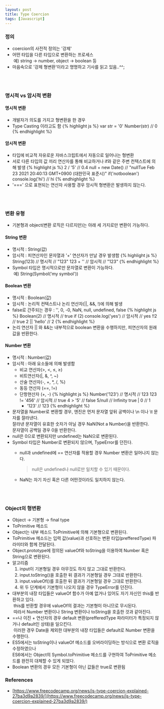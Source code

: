 ```yaml
---
layout: post
title: Type Coercion
tags: [Javascript]
---
```


### 정의
- coercion의 사전적 정의는 '강제'
- 어떤 타입을 다른 타입으로 변환하는 프로세스<br>
&nbsp;예) string → number, object → boolean 등
- 마음속으로 '강제 형변환'이라고 명명하고 기사를 읽고 있음..^^;
<br>
<br>

### 명시적 vs 암시적 변환
#### 명시적 변환
- 개발자가 의도를 가지고 형변환을 한 경우
- Type Casting 이라고도 함
  {% highlight js %}
    var str = '0'
    Number(str)
    // 0
  {% endhighlight %}

#### 암시적 변환
- 타입에 비교적 자유로운 자바스크립트에서 자동으로 일어나는 형변환
- 서로 다른 타입의 값 끼리 연산자를 통해 비교하거나 if와 같은 주변 컨텍스트에 의해 발생
  {% highlight js %}
    2 / '5'
    // 0.4
    null + new Date()
    // "nullTue Feb 23 2021 20:40:13 GMT+0900 (대한민국 표준시)"
    if('notboolean') console.log('hi')
    // hi
  {% endhighlight %}
- '===' 으로 표현되는 연산자 사용할 경우 암시적 형변환은 발생하지 않는다.
<br>
<br>

### 변환 유형
- 기본형과 object(변환 로직은 다르지만)는 아래 세 가지로만 변환이 가능하다.

#### String 변환
- 명시적 : String(값)
- 암시적 : 피연산자인 문자열과 '+' 연산자가 만날 경우 발생함
  {% highlight js %}
    String(123) // 명시적
    // "123"
    123 + '' // 암시적
    // "123"
  {% endhighlight %}
- Symbol 타입은 명시적으로만 문자열로 변환이 가능하다.<br>
&nbsp;예) String(Symbol('my symbol'))

#### Boolean 변환
- 명시적 : Boolean(값)
- 암시적 : 논리적 컨텍스트나 논리 연산자(\|\|, &&, !)에 의해 발생
- false로 간주되는 경우 : '', 0, -0, NaN, null, undefined, false
  {% highlight js %}
    Boolean(2) // 명시적
    // true
    if (2) console.log('yes') // 암시적
    // yes
    !!2
    // true
    2 || 'hello'
    // 2
  {% endhighlight %}
- 논리 연산자 \|\| 와 &&는 내부적으로 boolean 변환을 수행하지만, 피연산자의 원래 값을 반환한다.

#### Number 변환
- 명시적 : Number(값)
- 암시적 : 아래 요소들에 의해 발생함
  - 비교 연산자(>, <, ≤, ≥)
  - 비트연산자(\|, &, ^, ~)
  - 산술 연산자(-, +, *, /, %)
  - 동등 연산자 (==, !=)
  - 단항현산자 (+, -)
    {% highlight js %}
      Number('123') // 명시적
      // 123
      123 != '456' // 암시적
      // true
      4 > '5'
      // false
      5/null
      // Infinity
      true | 0
      // 1
      + '123'
      // 123
    {% endhighlight %}
- 문자열을 Number로 변환할 경우, 엔진은 먼저 문자열 앞뒤 공백이나 \n 이나 \t 문자를 잘라낸다.<br>
  잘라낸 문자열이 유효한 숫자가 아닐 경우 NaN(Not a Number)을 반환한다.<br>
  문자열이 공백일 경우 0을 반환한다.
- null은 0으로 변환되지만 undefined는 NaN으로 변환된다.
- Symbol 타입은 Number로 변환되지 않으며, TypeError를 던진다.
  - null과 undefined에 == 연산자를 적용할 경우 Number 변환은 일어나지 않는다. <br>
    > null은 undefined나 null로만 일치할 수 있기 때문이다.

  - NaN는 자기 자신 혹은 다른 어떤것이라도 일치하지 않는다.
<br>
<br>

### Object의 형변환
- Object → 기본형 → final type
- ToPrimitive 메소드
- Object는 내부 메소드 ToPrimitive에 의해 기본형으로 변환된다.
- ToPrimitive 메소드는 입력 값(value)과 선호하는 변환 타입(prefferedType) 파라미터와 함께 전달된다.
- Object.prototype에 정의된 valueOf와 toString을 이용하여 Number 혹은 String으로 변환된다.
- 알고리즘
  1. input이 기본형일 경우 아무것도 하지 않고 그대로 반환한다.
  2. input.toString()을 호출한 뒤 결과가 기본형일 경우 그대로 반환한다.
  3. input.valueOf()를 호출한 뒤 결과가 기본형일 경우 그대로 반환한다.
  4. 위 두 단계에서 기본형이 나오지 않을 경우 TypeError를 던진다.
- 대부분의 내장 타입들은 valueOf 함수가 아예 없거나 있어도 자기 자신인 this를 반환하고 있다.<br>
&nbsp;this를 반환할 경우에 valueOf의 결과는 기본형이 아니므로 무시된다. <br>
&nbsp;따라서 Number 변환이나 String 변환이나 toString을 호출한 것과 같아진다.
- ==나 이진 + 연산자의 경우 default 변환(prefferedType 파라미터가 특정되지 않거나 default인 상태)을 일으킨다. <br>
&nbsp;이러한 경우 Date을 제외한 대부분의 내장 타입들은 default로 Number 변환을 수행한다.
- ES5에서는 toString이나 valueOf 메소드를 오버라이딩하는 방식으로 변환 로직을 수정하였으나<br>
ES6에서는 Object의 Symbol.toPrimitive 메소드를 구현하여 ToPrimitive 메소드를 완전히 대체할 수 있게 되었다.
- Boolean 변환의 경우 모든 기본형이 아닌 값들은 true로 변환됨

### References
- [https://www.freecodecamp.org/news/js-type-coercion-explained-27ba3d9a2839/](https://www.freecodecamp.org/news/js-type-coercion-explained-27ba3d9a2839/)
